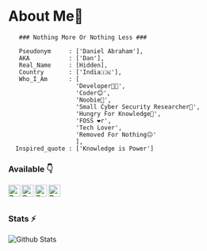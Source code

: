 # About Me🙂
```
   ### Nothing More Or Nothing Less ###

   Pseudonym     : ['Daniel Abraham'],
   AKA           : ['Dan'],
   Real_Name     : [Hidden],          
   Country       : ['India🇮🇳'],
   Who_I_Am      : [
                   'Developer👨‍💻',
                   'Coder😊',
                   'Noobie🤗',
                   'Small Cyber Security Researcher🤭',
                   'Hungry For Knowledge🤤',
                   'FOSS ❤r',
                   'Tech Lover',
                   'Removed For Nothing😐'
                   ],
  Inspired_quote : ['Knowledge is Power']
```
### Available 👇
<p>
  <a href="https://mobile.twitter.com/Daniel7abraham">
    <img align="left" alt="Dan's Twitter" width="24px" src="https://cdn.jsdelivr.net/npm/simple-icons@3.2.0/icons/twitter.svg" />
  </a>
  <a href="https://www.youtube.com/channel/UCxMfvQKldiIYk2GIXa7pLsw">
    <img align="left" alt="Dan's YouTube" width="24px" src="https://cdn.jsdelivr.net/npm/simple-icons@3.2.0/icons/youtube.svg" />
  </a>
  <a href="https:danielabraham7.github.io">
    <img align="left" alt="Dan's Portfolio" width="24px" src="https://cdn.jsdelivr.net/npm/simple-icons@3.2.0/icons/vercel.svg" />
  </a>
  <a href="https://telegram.dog/ARTIS7EER">
    <img align="left" alt="Dan's Telegram" width="24px" src="https://cdn.jsdelivr.net/npm/simple-icons@3.2.0/icons/telegram.svg" />
  </a>
  
</p>
</br>
</br>

### Stats ⚡️

![Github Stats](https://readmestats.vercel.app/api?username=danielabraham7&show_icons=true&title_color=333&icon_color=d43111&count_private=true&include_all_commits=true)
